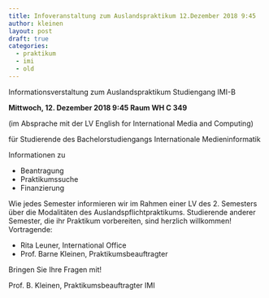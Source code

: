 ```yaml
---
title: Infoveranstaltung zum Auslandspraktikum 12.Dezember 2018 9:45
author: kleinen
layout: post
draft: true
categories:
  - praktikum
  - imi
  - old
---
```


Informationsverstaltung zum Auslandspraktikum Studiengang IMI-B

**Mittwoch, 12. Dezember 2018 9:45 Raum WH C 349**

(im Absprache mit der LV English for International Media and Computing)

für Studierende des Bachelorstudiengangs Internationale Medieninformatik

Informationen zu
- Beantragung
- Praktikumssuche
- Finanzierung

Wie jedes Semester informieren wir im Rahmen einer LV des 2. Semesters über die Modalitäten des Auslandspflichtpraktikums. Studierende anderer Semester, die ihr Praktikum vorbereiten, sind herzlich willkommen! Vortragende:

- Rita Leuner, International Office
- Prof. Barne Kleinen, Praktikumsbeauftragter

Bringen Sie Ihre Fragen mit!


Prof. B. Kleinen, Praktikumsbeauftragter IMI


